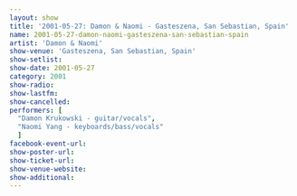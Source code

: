 ```yaml
---
layout: show
title: '2001-05-27: Damon & Naomi - Gasteszena, San Sebastian, Spain'
name: 2001-05-27-damon-naomi-gasteszena-san-sebastian-spain
artist: 'Damon & Naomi'
show-venue: 'Gasteszena, San Sebastian, Spain'
show-setlist: 
show-date: 2001-05-27
category: 2001
show-radio: 
show-lastfm: 
show-cancelled: 
performers: [
  "Damon Krukowski - guitar/vocals",
  "Naomi Yang - keyboards/bass/vocals"
  ]
facebook-event-url: 
show-poster-url: 
show-ticket-url: 
show-venue-website: 
show-additional: 
---
```


